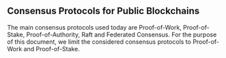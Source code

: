 ## Consensus Protocols for Public Blockchains

The main consensus protocols used today are  Proof-of-Work, Proof-of-Stake, Proof-of-Authority, Raft and Federated Consensus.  For the purpose of this document, we limit the considered consensus protocols to Proof-of-Work and Proof-of-Stake.